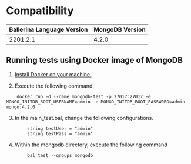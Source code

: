 # Compatibility

| Ballerina Language Version  | MongoDB Version |
| ----------------------------| ----------------|
|  2201.2.1            |   4.2.0         |

## Running tests using Docker image of MongoDB

1. [Install Docker on your machine.](https://docs.docker.com/get-docker/)

2. Execute the following command

```shell script
    docker run -d --name mongodb-test -p 27017:27017 -e MONGO_INITDB_ROOT_USERNAME=admin -e MONGO_INITDB_ROOT_PASSWORD=admin mongo:4.2.0
```

3. In the main_test.bal, change the following configurations.
```ballerina
        string testUser = "admin"
        string testPass = "admin"
```

4. Within the mongodb directory, execute the following command
```shell script
        bal test --groups mongodb
```
